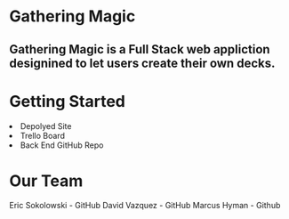 # Gathering Magic

## Gathering Magic is a Full Stack web appliction designined to let users create their own decks.

# Getting Started 
<li>Depolyed Site
<li>Trello Board
<li>Back End GitHub Repo

# Our Team
Eric Sokolowski - GitHub
David Vazquez - GitHub
Marcus Hyman - Github

